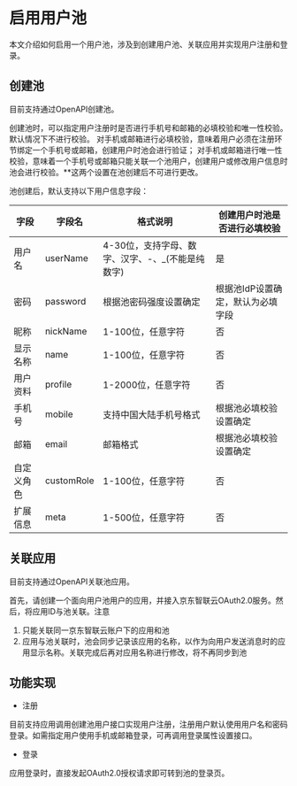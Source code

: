 # 启用用户池

本文介绍如何启用一个用户池，涉及到创建用户池、关联应用并实现用户注册和登录。

## 创建池

目前支持通过OpenAPI创建池。

创建池时，可以指定用户注册时是否进行手机号和邮箱的必填校验和唯一性校验。默认情况下不进行校验。
对手机或邮箱进行必填校验，意味着用户必须在注册环节绑定一个手机号或邮箱，创建用户时池会进行验证；
对手机或邮箱进行唯一性校验，意味着一个手机号或邮箱只能关联一个池用户，创建用户或修改用户信息时池会进行校验。**这两个设置在池创建后不可进行更改。

池创建后，默认支持以下用户信息字段：

| 字段 | 字段名 | 格式说明 | 创建用户时池是否进行必填校验 |
| ---- | ----- | --------- | -------------- |
| 用户名 | userName | 4-30位，支持字母、数字、汉字、-、_(不能是纯数字) | 是 |
| 密码 | password | 根据池密码强度设置确定 | 根据池IdP设置确定，默认为必填字段 |
| 昵称 | nickName | 1-100位，任意字符 | 否 |
| 显示名称 | name | 1-100位，任意字符 | 否 |
| 用户资料 | profile | 1-2000位，任意字符 | 否 |
| 手机号 | mobile | 支持中国大陆手机号格式 | 根据池必填校验设置确定 |
| 邮箱 | email | 邮箱格式 |  根据池必填校验设置确定 |
| 自定义角色 | customRole | 1-100位，任意字符 | 否 |
| 扩展信息 | meta | 1-500位，任意字符| 否 |

## 关联应用

目前支持通过OpenAPI关联池应用。

首先，请创建一个面向用户池用户的应用，并接入京东智联云OAuth2.0服务。然后，将应用ID与池关联。注意
1. 只能关联同一京东智联云账户下的应用和池
2. 应用与池关联时，池会同步记录该应用的名称，以作为向用户发送消息时的应用显示名称。关联完成后再对应用名称进行修改，将不再同步到池

## 功能实现

* 注册

目前支持应用调用创建池用户接口实现用户注册，注册用户默认使用用户名和密码登录。如需指定用户使用手机或邮箱登录，可再调用登录属性设置接口。

* 登录

应用登录时，直接发起OAuth2.0授权请求即可转到池的登录页。
